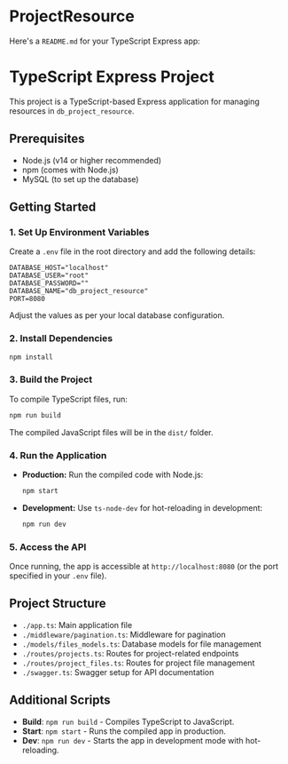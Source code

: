# ProjectResource
Here's a `README.md` for your TypeScript Express app:

# TypeScript Express Project

This project is a TypeScript-based Express application for managing resources in `db_project_resource`.

## Prerequisites

- Node.js (v14 or higher recommended)
- npm (comes with Node.js)
- MySQL (to set up the database)

## Getting Started

### 1. Set Up Environment Variables

Create a `.env` file in the root directory and add the following details:

```env
DATABASE_HOST="localhost"
DATABASE_USER="root"
DATABASE_PASSWORD=""
DATABASE_NAME="db_project_resource"
PORT=8080
```

Adjust the values as per your local database configuration.

### 2. Install Dependencies

```bash
npm install
```

### 3. Build the Project

To compile TypeScript files, run:

```bash
npm run build
```

The compiled JavaScript files will be in the `dist/` folder.

### 4. Run the Application

- **Production:** Run the compiled code with Node.js:
  ```bash
  npm start
  ```

- **Development:** Use `ts-node-dev` for hot-reloading in development:
  ```bash
  npm run dev
  ```

### 5. Access the API

Once running, the app is accessible at `http://localhost:8080` (or the port specified in your `.env` file).

## Project Structure

- `./app.ts`: Main application file
- `./middleware/pagination.ts`: Middleware for pagination
- `./models/files_models.ts`: Database models for file management
- `./routes/projects.ts`: Routes for project-related endpoints
- `./routes/project_files.ts`: Routes for project file management
- `./swagger.ts`: Swagger setup for API documentation

## Additional Scripts

- **Build**: `npm run build` - Compiles TypeScript to JavaScript.
- **Start**: `npm start` - Runs the compiled app in production.
- **Dev**: `npm run dev` - Starts the app in development mode with hot-reloading.

